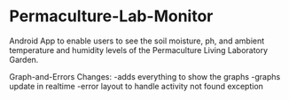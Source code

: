 # Permaculture-Lab-Monitor
Android App to enable users to see the soil moisture, ph, and ambient temperature and humidity levels of the Permaculture Living Laboratory Garden.

Graph-and-Errors Changes:
-adds everything to show the graphs
-graphs update in realtime
-error layout to handle activity not found exception
